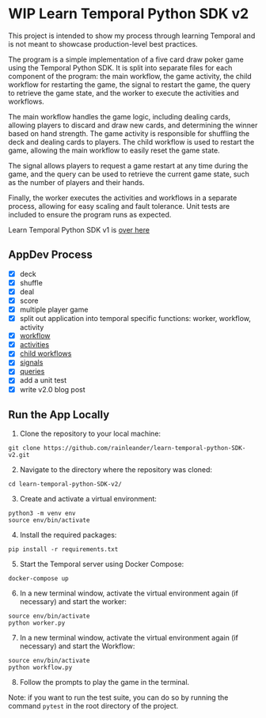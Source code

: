 # WIP Learn Temporal Python SDK v2
This project is intended to show my process through learning Temporal and is not meant to showcase production-level best practices.

The program is a simple implementation of a five card draw poker game using the Temporal Python SDK. It is split into separate files for each component of the program: the main workflow, the game activity, the child workflow for restarting the game, the signal to restart the game, the query to retrieve the game state, and the worker to execute the activities and workflows.

The main workflow handles the game logic, including dealing cards, allowing players to discard and draw new cards, and determining the winner based on hand strength. The game activity is responsible for shuffling the deck and dealing cards to players. The child workflow is used to restart the game, allowing the main workflow to easily reset the game state.

The signal allows players to request a game restart at any time during the game, and the query can be used to retrieve the current game state, such as the number of players and their hands.

Finally, the worker executes the activities and workflows in a separate process, allowing for easy scaling and fault tolerance. Unit tests are included to ensure the program runs as expected.

Learn Temporal Python SDK v1 is [over here](https://github.com/rainleander/learn-temporal-pythonSDK)

## AppDev Process
- [x] deck
- [x] shuffle
- [x] deal
- [x] score
- [x] multiple player game 
- [x] split out application into temporal specific functions: worker, workflow, activity 
- [x] [workflow](https://docs.temporal.io/application-development/foundations) 
- [x] [activities](https://docs.temporal.io/application-development/features) 
- [x] [child workflows](https://docs.temporal.io/workflows#child-workflow)
- [x] [signals](https://docs.temporal.io/concepts/what-is-a-signal/)
- [x] [queries](https://docs.temporal.io/concepts/what-is-a-query/) 
- [x] add a unit test
- [x] write v2.0 blog post

## Run the App Locally
1. Clone the repository to your local machine:
```
git clone https://github.com/rainleander/learn-temporal-python-SDK-v2.git
```
2. Navigate to the directory where the repository was cloned:
```
cd learn-temporal-python-SDK-v2/
```
3. Create and activate a virtual environment:
```
python3 -m venv env
source env/bin/activate
```
4. Install the required packages:
```
pip install -r requirements.txt
```
5. Start the Temporal server using Docker Compose:
```
docker-compose up
```
6. In a new terminal window, activate the virtual environment again (if necessary) and start the worker:
```
source env/bin/activate
python worker.py
```
7. In a new terminal window, activate the virtual environment again (if necessary) and start the Workflow:
```
source env/bin/activate
python workflow.py
```
8. Follow the prompts to play the game in the terminal.

Note: if you want to run the test suite, you can do so by running the command `pytest` in the root directory of the project.
